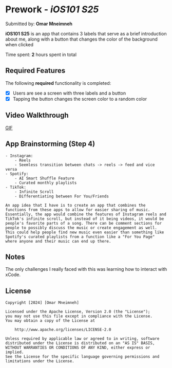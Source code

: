 # Prework - *iOS101 S25*

Submitted by: **Omar Mneimneh**

**iOS101 S25** is an app that contains 3 labels that serve as a brief introduction about me, along with a button that changes the color of the background when clicked

Time spent: **2** hours spent in total

## Required Features

The following **required** functionality is completed:

- [x] Users are see a screen with three labels and a button
- [x] Tapping the button changes the screen color to a random color
 
## Video Walkthrough 

[GIF](https://i.imgur.com/0TKasd4.gif)

## App Brainstorming (Step 4)
    - Instagram:
        - Reels
        - Seemless transition between chats -> reels -> feed and vice versa
    - Spotify:
        - AI Smart Shuffle Feature
        - Curated monthly playlists
    - TikTok:
        - Infinite Scroll
        - Differentiating between For You/Friends
    
    An app idea that I have is to create an app that combines the functions from these apps to allow for easier sharing of music. Essentially, the app would combine the features of Instagram reels and TikTok's infinite scroll, but instead of it being videos, it would be people's favorite parts of a song. There can be comment sections for people to possibly discuss the music or create engagement as well. This could help people find new music even easier than something like Spotify's curated playlists from a function like a "For You Page" where anyone and their music can end up there. 
    
        

## Notes

The only challenges I really faced with this was learning how to interact with xCode.

## License

    Copyright [2024] [Omar Mneimneh]

    Licensed under the Apache License, Version 2.0 (the "License");
    you may not use this file except in compliance with the License.
    You may obtain a copy of the License at

        http://www.apache.org/licenses/LICENSE-2.0

    Unless required by applicable law or agreed to in writing, software
    distributed under the License is distributed on an "AS IS" BASIS,
    WITHOUT WARRANTIES OR CONDITIONS OF ANY KIND, either express or implied.
    See the License for the specific language governing permissions and
    limitations under the License.

